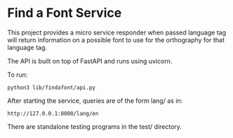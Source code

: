 # Find a Font Service

This project provides a micro service responder when passed language tag will
return information on a possible font to use for the orthography for that
language tag.

The API is built on top of FastAPI and runs using uvicorn.

To run:

```
python3 lib/findafont/api.py
```

After starting the service, queries are of the form lang/<langtag> as in:

```
http://127.0.0.1:8000/lang/en
```

There are standalone testing programs in the test/ directory.


